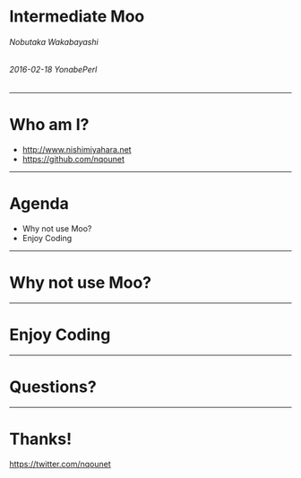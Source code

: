 # Intermediate Moo
###### Nobutaka Wakabayashi
###### 2016-02-18 YonabePerl

---

# Who am I?
- <http://www.nishimiyahara.net>
- <https://github.com/nqounet>

---

# Agenda
- Why not use Moo?
- Enjoy Coding

---

# Why not use Moo?

---

# Enjoy Coding

---

# Questions?

---

# Thanks!
<https://twitter.com/nqounet>
